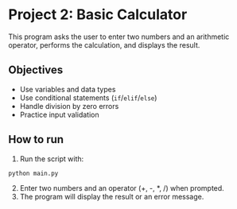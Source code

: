 # Project 2: Basic Calculator

This program asks the user to enter two numbers and an arithmetic operator, performs the calculation, and displays the result.

## Objectives

- Use variables and data types
- Use conditional statements (`if`/`elif`/`else`)
- Handle division by zero errors
- Practice input validation

## How to run

1. Run the script with:
```bash
python main.py
```
2. Enter two numbers and an operator (+, -, *, /) when prompted.
3. The program will display the result or an error message.